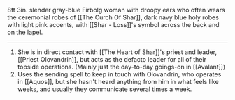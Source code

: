 8ft 3in. slender gray-blue Firbolg woman with droopy ears who often wears the ceremonial robes of [[The Curch Of Shar]], dark navy blue holy robes with light pink accents, with [[Shar - Loss]]'s symbol across the back and on the lapel.

---
1. She is in direct contact with [[The Heart of Shar]]'s priest and leader, [[Priest Olovandrin]], but acts as the defacto leader for all of their topside operations. (Mainly just the day-to-day goings-on in [[Avalant]])
2. Uses the sending spell to keep in touch with Olovandrin, who operates in [[Aquos]], but she hasn't heard anything from him in what feels like weeks, and usually they communicate several times a week. 